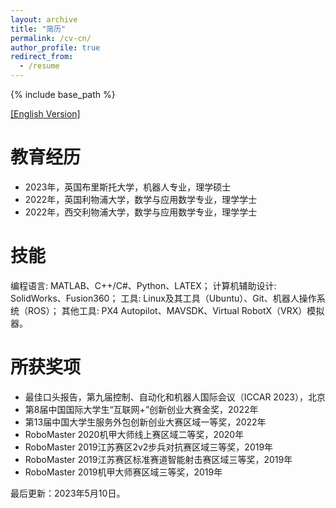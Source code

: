 ```yaml
---
layout: archive
title: "简历"
permalink: /cv-cn/
author_profile: true
redirect_from:
  - /resume
---
```


{% include base_path %}

[[English Version]](https://robodd.github.io/site/cv/)

教育经历
======
* 2023年，英国布里斯托大学，机器人专业，理学硕士
* 2022年，英国利物浦大学，数学与应用数学专业，理学学士
* 2022年，西交利物浦大学，数学与应用数学专业，理学学士

技能
======
编程语言: MATLAB、C++/C#、Python、LATEX；
计算机辅助设计: SolidWorks、Fusion360；
工具: Linux及其工具（Ubuntu）、Git、机器人操作系统（ROS）；
其他工具: PX4 Autopilot、MAVSDK、Virtual RobotX（VRX）模拟器。

所获奖项
======
* 最佳口头报告，第九届控制、自动化和机器人国际会议（ICCAR 2023），北京
* 第8届中国国际大学生“互联网+”创新创业大赛金奖，2022年
* 第13届中国大学生服务外包创新创业大赛区域一等奖，2022年
* RoboMaster 2020机甲大师线上赛区域二等奖，2020年
* RoboMaster 2019江苏赛区2v2步兵对抗赛区域三等奖，2019年
* RoboMaster 2019江苏赛区标准赛道智能射击赛区域三等奖，2019年
* RoboMaster 2019机甲大师赛区域三等奖，2019年




最后更新：2023年5月10日。
